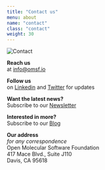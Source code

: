 ```yaml
---
title: "Contact us"
menu: about
name: "contact"
class: "contact"
weight: 30
---
```

 
![Contact](/images/icon-Contact.svg)

**Reach us**    
at info@omsf.io

**Follow us**   
on [Linkedin](https://www.linkedin.com/company/omsf) and [Twitter](https://twitter.com/openmsf) for updates

**Want the latest news?**   
Subscribe to our [Newsletter](https://news.omsf.io/)

**Interested in more?**   
Subscribe to our [Blog](https://omsf-blog.ghost.io/)

**Our address**   
*for any correspondence*   
Open Molecular Software Foundation   
417 Mace Blvd., Suite J110  
Davis, CA 95618
